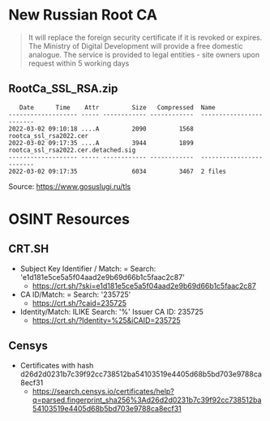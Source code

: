 # New Russian Root CA

> It will replace the foreign security certificate if it is revoked or expires. The Ministry of Digital Development will provide a free domestic analogue. The service is provided to legal entities - site owners upon request within 5 working days

## RootCa_SSL_RSA.zip
```
   Date      Time    Attr         Size   Compressed  Name
------------------- ----- ------------ ------------  ------------------------
2022-03-02 09:10:18 ....A         2090         1568  rootca_ssl_rsa2022.cer
2022-03-02 09:17:35 ....A         3944         1899  rootca_ssl_rsa2022.cer.detached.sig
------------------- ----- ------------ ------------  ------------------------
2022-03-02 09:17:35               6034         3467  2 files
```

Source: https://www.gosuslugi.ru/tls

# OSINT Resources
## CRT.SH
* Subject Key Identifier / Match: =    Search: 'e1d181e5ce5a5f04aad2e9b69d66b1c5faac2c87'
   * https://crt.sh/?ski=e1d181e5ce5a5f04aad2e9b69d66b1c5faac2c87
* CA ID/Match: =    Search: '235725'
   * https://crt.sh/?caid=235725
* Identity/Match: ILIKE    Search: '%'    Issuer CA ID: 235725
   * https://crt.sh/?Identity=%25&iCAID=235725
 
 ## Censys
 * Certificates with hash d26d2d0231b7c39f92cc738512ba54103519e4405d68b5bd703e9788ca8ecf31
   * https://search.censys.io/certificates/help?q=parsed.fingerprint_sha256%3Ad26d2d0231b7c39f92cc738512ba54103519e4405d68b5bd703e9788ca8ecf31
